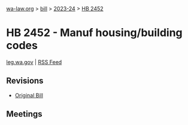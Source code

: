 [wa-law.org](/) > [bill](/bill/) > [2023-24](/bill/2023-24/) > [HB 2452](/bill/2023-24/hb/2452/)

# HB 2452 - Manuf housing/building codes
[leg.wa.gov](https://app.leg.wa.gov/billsummary?BillNumber=2452&Year=2023&Initiative=false) | [RSS Feed](./rss.xml)

## Revisions
* [Original Bill](1/)

## Meetings